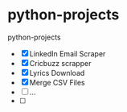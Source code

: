 # python-projects
python-projects


- [x] LinkedIn Email Scraper
- [x] Cricbuzz scrapper
- [x] Lyrics Download
- [x] Merge CSV Files
- [ ] ...
- [ ] 
